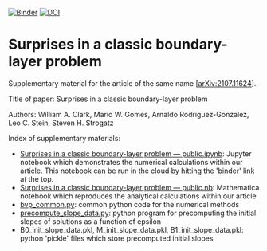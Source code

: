[![Binder](https://mybinder.org/badge_logo.svg)](https://mybinder.org/v2/gh/duetosymmetry/surprises-in-a-classic-BVP/after-arXiv-submission?filepath=Surprises%20in%20a%20classic%20boundary-layer%20problem%20%E2%80%94%20public.ipynb)
[![DOI](https://zenodo.org/badge/DOI/10.5281/zenodo.5261381.svg)](https://doi.org/10.5281/zenodo.5261381)

# Surprises in a classic boundary-layer problem
Supplementary material for the article of the same name [[arXiv:2107.11624](https://arxiv.org/abs/2107.11624)].

Title of paper: Surprises in a classic boundary-layer problem

Authors: William A. Clark, Mario W. Gomes, Arnaldo Rodriguez-Gonzalez, Leo C. Stein, Steven H. Strogatz

Index of supplementary materials:
* [Surprises in a classic boundary-layer problem — public.ipynb](Surprises%20in%20a%20classic%20boundary-layer%20problem%20—%20public.ipynb): Jupyter notebook which demonstrates the numerical calculations within our article. This notebook can be run in the cloud by hitting the 'binder' link at the top.
* [Surprises in a classic boundary-layer problem — public.nb](Surprises%20in%20a%20classic%20boundary-layer%20problem%20—%20public.nb): Mathematica notebook which reproduces the analytical calculations within our article
* [bvp_common.py](bvp_common.py): common python code for the numerical methods
* [precompute_slope_data.py](precompute_slope_data.py): python program for precomputing the initial slopes of solutions as a function of epsilon
* B0_init_slope_data.pkl, M_init_slope_data.pkl, B1_init_slope_data.pkl: python 'pickle' files which store precomputed initial slopes
